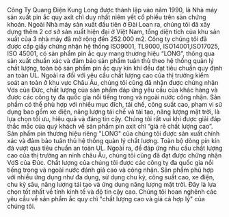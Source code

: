 Công Ty Quang Điện Kung Long được thành lập vào năm 1990, là Nhà máy sản xuất pin ắc quy axit chì duy nhất niêm yết cổ phiếu trên sàn chứng khoán. Ngoài Nhà máy sản xuất đầu tiên ở Đài Loan ra, chúng tôi đã xây dựng thêm 2 cơ sở sản xuất hiện đại ở Việt Nam, tổng diện tích của khu sản xuất của 3 nhà máy đã mở rộng đến 252.000 m2. Công ty chúng tôi đã được cấp giấy chứng nhận hệ thống ISO9001, TL9000, ISO14001,ISO17025, ISO 45001, có sản phẩm pin ắc quy mang thương hiệu “LONG”, thông qua sản xuất chuẩn xác và đảm bảo sản phẩm tuân thủ theo hệ thống quản lý chất lượng, toàn bộ sản phẩm pin ắc quy kín khí đều đạt tiêu chuẩn quy định an toàn UL. Ngoài ra đối với yêu cầu chất lượng cao của thị trường kiểm soát an toàn ở khu vực Châu Âu, chúng tôi cũng đã nhận được chứng nhận Vds của Đức, chất lượng của sản phẩm đáp ứng yêu cầu của khác hàng và được các công ty đa quốc gia nổi tiếng trong và ngoài nước công nhận. Sản phẩm có thể phù hợp với nhiều mục đích, tái chế, công suất cao, phạm vi sử dụng bao gồm xe điện, năng lượng tái chế và tái tạo, năng lượng mặt trời, là lựa chọn tối ưu, hiệu quả và đáng tin cậy. Chúng tôi rất vui khi được giải đáp thắc mắc của quý khách về sản phẩm pin axit chì “giá rẻ chất lượng cao”.
Sản phẩm pin thương hiệu riêng "LONG" của chúng tôi được sản xuất chính xác và đảm bảo tuân thủ hệ thống quản lý chất lượng. Toàn bộ dòng pin kín đã vượt qua tiêu chuẩn an toàn UL. Ngoài ra, để đáp ứng nhu cầu chất lượng cao của thị trường an ninh châu Âu, chúng tôi cũng đã đạt được chứng nhận VdS của Đức. Chất lượng của chúng tôi được các công ty đa quốc gia nổi tiếng trong và ngoài nước đánh giá cao và công nhận. Sản phẩm phù hợp với nhiều ứng dụng như đa dụng, sử dụng chu kỳ, công suất cao, xe điện, chu kỳ sâu, năng lượng tái tạo và ứng dụng năng lượng mặt trời. Đây là lựa chọn tốt nhất về tính kinh tế và độ tin cậy cao. Chúng tôi hoan nghênh các yêu cầu về sản phẩm ắc quy chì "chất lượng cao và giá cả hợp lý" của chúng tôi.